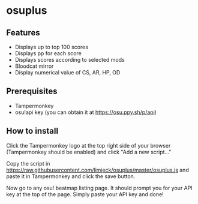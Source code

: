 # osuplus

## Features
- Displays up to top 100 scores
- Displays pp for each score
- Displays scores according to selected mods
- Bloodcat mirror
- Display numerical value of CS, AR, HP, OD

## Prerequisites
- Tampermonkey
- osu!api key (you can obtain it at https://osu.ppy.sh/p/api)

## How to install
Click the Tampermonkey logo at the top right side of your browser (Tampermonkey should be enabled) and click "Add a new script..."

Copy the script in https://raw.githubusercontent.com/limjeck/osuplus/master/osuplus.js and paste it in Tampermonkey and click the save button.

Now go to any osu! beatmap listing page. It should prompt you for your API key at the top of the page. Simply paste your API key and done!
